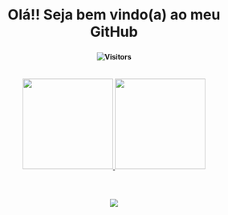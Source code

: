 
<h1 align="center" styles="color: green,"> Olá!! Seja bem vindo(a) ao meu GitHub </div></h1>

<h5 align="center" width>

</h5>

<h4 align="center">
    
![Visitors](https://api.visitorbadge.io/api/visitors?path=https%3A%2F%2Fgithub.com%2FSamuelVitor1&labelColor=%230c1014&countColor=%2352ac96)

</h4>

<div  align="center"> 
  <div style="display: inline_block"><br>
   <a href="https://github.com/SamueLVitor1">
   <img height="180em" src="https://github-readme-stats.vercel.app/api?username=SamueLVitor1&show_icons=true&theme=tokyonight&include_all_commits=true&count_private=true"/>
   <img height="180em" src="https://github-readme-stats.vercel.app/api/top-langs/?username=SamuelVitor1&layout=compact&langs_count=6&theme=tokyonight"/>
 </div>
</div>


<div  align="center"> 
  <div style="display: inline_block"><br>
    <h1 align="center"></h1>
    <p align="center">
      <a href="https://skillicons.dev">
        <img src="https://skillicons.dev/icons?i=html,css,javascript,git,figma,typescript,react,next,postgresql&perline=6" />
      </a>
    </p>
  </div>
</div>
